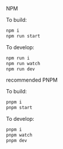 NPM

To build:
```bash
npm i
npm run start
```

To develop:
```bash
npm run i
npm run watch
npm run dev
```

recommended PNPM

To build:
```bash
pnpm i
pnpm start
```

To develop:
```bash
pnpm i
pnpm watch
pnpm dev
```
